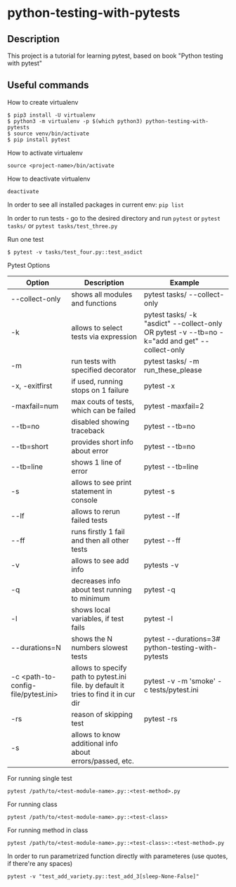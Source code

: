 # python-testing-with-pytests
## Description
This project is a tutorial for learning pytest, based on book "Python testing with pytest"

## Useful commands
How to create virtualenv
```
$ pip3 install -U virtualenv
$ python3 -m virtualenv -p $(which python3) python-testing-with-pytests
$ source venv/bin/activate
$ pip install pytest
```
How to activate virtualenv
```
source <project-name>/bin/activate
```
How to deactivate virtualenv
```
deactivate
```
In order to see all installed packages in current env: `pip list`

In order to run tests - go to the desired  directory and run `pytest`
or `pytest tasks/`
or `pytest tasks/test_three.py`

Run one test

```$ pytest -v tasks/test_four.py::test_asdict```

Pytest Options

| Option      | Description | Example |
| ----------- | ----------- | -------- |
| --collect-only| shows all modules and functions  | pytest tasks/ --collect-only |
|-k <expression>| allows to select tests via expression | pytest tasks/ -k "asdict" --collect-only  OR pytest -v --tb=no -k="add and get" --collect-only |
|-m <decorator-name> | run tests with specified decorator | pytest tasks/ -m run_these_please |
-x, -exitfirst | if used, running stops on 1 failure | pytest -x | 
| -maxfail=num | max couts of tests, which can be failed | pytest -maxfail=2 |
| --tb=no | disabled showing traceback | pytest --tb=no |
| --tb=short | provides short info about error | pytest --tb=no |
| --tb=line | shows 1 line of error | pytest --tb=line |
|-s | allows to see print statement in console | pytest -s |
| --lf | allows to rerun failed tests | pytest --lf |
| --ff | runs firstly 1 fail and then all other tests | pytest --ff |
| -v | allows to see add info | pytests -v |
| -q | decreases info about test running to minimum | pytest -q |
| -l | shows local variables, if test fails | pytest -l |
| --durations=N | shows the N numbers slowest tests | pytest --durations=3# python-testing-with-pytests |
|-c <path-to-config-file/pytest.ini> | allows to specify path to pytest.ini file. by default it tries to find it in cur dir | pytest -v -m 'smoke' -c tests/pytest.ini  |
|-rs| reason of skipping test | pytest -rs |
| -s<another-option> | allows to know additional info about errors/passed, etc. | |

For running single test 
```
pytest /path/to/<test-module-name>.py::<test-method>.py
```
For running class
```
pytest /path/to/<test-module-name>.py::<test-class>
```
For running method in class
```
pytest /path/to/<test-module-name>.py::<test-class>::<test-method>.py
```
In order to run parametrized function directly with parameteres
(use quotes, if there're any spaces)
```
pytest -v "test_add_variety.py::test_add_3[sleep-None-False]"
```